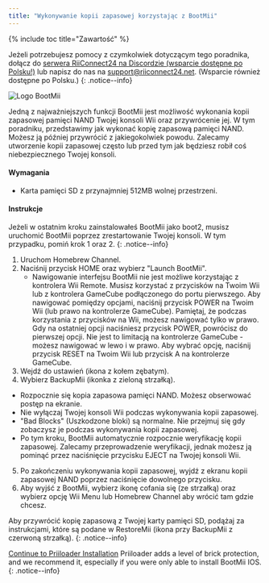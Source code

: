 ```yaml
---
title: "Wykonywanie kopii zapasowej korzystając z BootMii"
---
```


{% include toc title="Zawartość" %}

Jeżeli potrzebujesz pomocy z czymkolwiek dotyczącym tego poradnika, dołącz do [serwera RiiConnect24 na Discordzie (wsparcie dostępne po Polsku!)](https://discord.gg/b4Y7jfD) lub napisz do nas na [support@riiconnect24.net](mailto:support@riiconnect24.net). (Wsparcie również dostępne po Polsku.)
{: .notice--info}

![Logo BootMii](/images/bootmii.png)

Jedną z najważniejszych funkcji BootMii jest możliwość wykonania kopii zapasowej pamięci NAND Twojej konsoli Wii oraz przywrócenie jej. W tym poradniku, przedstawimy jak wykonać kopię zapasową pamięci NAND. Możesz ją później przywrócić z jakiegokolwiek powodu. Zalecamy utworzenie kopii zapasowej często lub przed tym jak będziesz robił coś niebezpiecznego Twojej konsoli.

#### Wymagania
* Karta pamięci SD z przynajmniej 512MB wolnej przestrzeni.

#### Instrukcje
Jeżeli w ostatnim kroku zainstalowałeś BootMii jako boot2, musisz uruchomić BootMii poprzez zrestartowanie Twojej konsoli. W tym przypadku, pomiń krok 1 oraz 2.
{: .notice--info}
1. Uruchom Homebrew Channel.
2. Naciśnij przycisk HOME oraz wybierz "Launch BootMii".
   - Nawigowanie interfejsu BootMii nie jest możliwe korzystając z kontrolera Wii Remote. Musisz korzystać z przycisków na Twoim Wii lub z kontrolera GameCube podłączonego do portu pierwszego. Aby nawigować pomiędzy opcjami, naciśnij przycisk POWER na Twoim Wii (lub prawo na kontrolerze GameCube). Pamiętaj, że podczas korzystania z przycisków na Wii, możesz nawigować tylko w prawo. Gdy na ostatniej opcji naciśniesz przycisk POWER, powrócisz do pierwszej opcji. Nie jest to limitacją na kontrolerze GameCube - możesz nawigować w lewo i w prawo. Aby wybrać opcję, naciśnij przycisk RESET na Twoim Wii lub przycisk A na kontrolerze GameCube.
3. Wejdź do ustawień (ikona z kołem zębatym).
4. Wybierz BackupMii (ikonka z zieloną strzałką).
- Rozpocznie się kopia zapasowa pamięci NAND. Możesz obserwować postęp na ekranie.
- Nie wyłączaj Twojej konsoli Wii podczas wykonywania kopii zapasowej.
- "Bad Blocks" (Uszkodzone bloki) są normalne. Nie przejmuj się gdy zobaczysz je podczas wykonywania kopii zapasowej.
- Po tym kroku, BootMii automatycznie rozpocznie weryfikację kopii zapasowej. Zalecamy przeprowadzenie weryfikacji, jednak możesz ją pominąć przez naciśnięcie przycisku EJECT na Twojej konsoli Wii.
5. Po zakończeniu wykonywania kopii zapasowej, wyjdź z ekranu kopii zapasowej NAND poprzez naciśnięcie dowolnego przycisku.
6. Aby wyjść z BootMii, wybierz ikonę cofania się (ze strzałką) oraz wybierz opcję Wii Menu lub Homebrew Channel aby wrócić tam gdzie chcesz.

Aby przywrócić kopię zapasową z Twojej karty pamięci SD, podążaj za instrukcjami, które są podane w RestoreMii (ikona przy BackupMii z czerwoną strzałką).
{: .notice--info}

[Continue to Priiloader Installation](priiloader) Priiloader adds a level of brick protection, and we recommend it, especially if you were only able to install BootMii IOS.
{: .notice--info}

